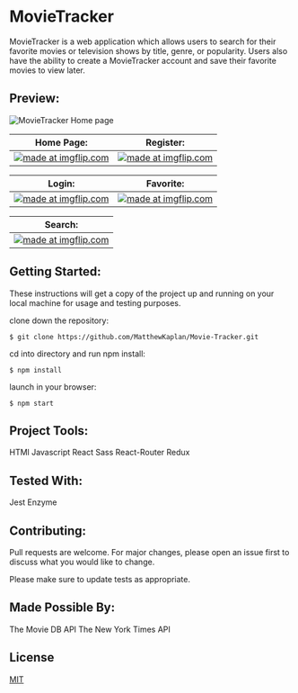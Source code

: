 # MovieTracker

MovieTracker is a web application which allows users to search for their favorite movies or television shows by title, genre, or popularity. Users also have the ability to create a MovieTracker account and save their favorite movies to view later.

## Preview: 

<img src="src/assets/media/MovieTracker-HomePage.jpg" alt="MovieTracker Home page">

| Home Page:  | Register: |
| ------------- | ------------- |
| <a href="https://imgflip.com/gif/31lf53"><img src="https://i.imgflip.com/31lf53.gif" title="made at imgflip.com"/></a>  | <a href="https://imgflip.com/gif/31nlou"><img src="https://i.imgflip.com/31nlou.gif" title="made at imgflip.com"/></a>  |

| Login:  | Favorite: |
| ------------- | ------------- |
| <a href="https://imgflip.com/gif/31nmfd"><img src="https://i.imgflip.com/31nmfd.gif" title="made at imgflip.com"/></a>  | <a href="https://imgflip.com/gif/31nn4u"><img src="https://i.imgflip.com/31nn4u.gif" title="made at imgflip.com"/></a>  |

| Search:  |
| ------------- |
| <a href="https://imgflip.com/gif/31nnt4"><img src="https://i.imgflip.com/31nnt4.gif" title="made at imgflip.com"/></a>  |

## Getting Started:

These instructions will get a copy of the project up and running on your local machine for usage and testing purposes.

clone down the repository:
```
$ git clone https://github.com/MatthewKaplan/Movie-Tracker.git
```

cd into directory and run npm install:
```
$ npm install
```

launch in your browser:
```
$ npm start
```

## Project Tools:
HTMl
Javascript
React
Sass
React-Router
Redux

## Tested With:
Jest
Enzyme

## Contributing:

Pull requests are welcome. For major changes, please open an issue first to discuss what you would like to change.

Please make sure to update tests as appropriate.

## Made Possible By: 

The Movie DB API
The New York Times API

## License

[MIT](https://choosealicense.com/licenses/mit/)
